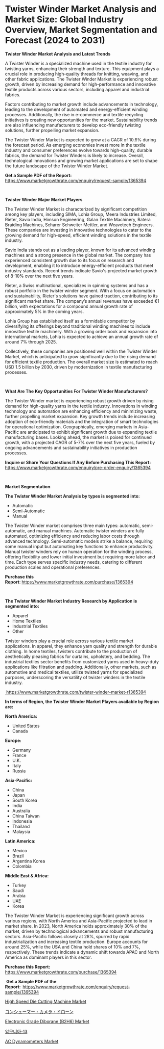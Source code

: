 <p><h1>Twister Winder Market Analysis and Market Size: Global Industry Overview, Market Segmentation and Forecast (2024 to 2031)</h1></p><p><strong>Twister Winder Market Analysis and Latest Trends</strong></p>
<p><p>A Twister Winder is a specialized machine used in the textile industry for twisting yarns, enhancing their strength and texture. This equipment plays a crucial role in producing high-quality threads for knitting, weaving, and other fabric applications. The Twister Winder Market is experiencing robust growth, driven by increasing demand for high-performance and innovative textile products across various sectors, including apparel and industrial fabrics.</p><p>Factors contributing to market growth include advancements in technology, leading to the development of automated and energy-efficient winding processes. Additionally, the rise in e-commerce and textile recycling initiatives is creating new opportunities for the market. Sustainability trends are also influencing manufacturers to develop eco-friendly twisting solutions, further propelling market expansion.</p><p>The Twister Winder Market is expected to grow at a CAGR of 10.9% during the forecast period. As emerging economies invest more in the textile industry and consumer preferences evolve towards high-quality, durable fabrics, the demand for Twister Winders is likely to increase. Overall, technological innovations and growing market applications are set to shape the future landscape of the Twister Winder Market.</p></p>
<p><strong>Get a Sample PDF of the Report:&nbsp;</strong> <a href="https://www.marketgrowthrate.com/enquiry/request-sample/1365394">https://www.marketgrowthrate.com/enquiry/request-sample/1365394</a></p>
<p>&nbsp;</p>
<p><strong>Twister Winder Major Market Players</strong></p>
<p><p>The Twister Winder Market is characterized by significant competition among key players, including SIMA, Lohia Group, Meera Industries Limited, Rieter, Savio India, Himson Engineering, Galan Textile Machinery, Ratera Braiding Machines, Scharer Schweiter Mettler, and Weavetech Engineers. These companies are investing in innovative technologies to cater to the growing demand for high-speed, efficient winding solutions in the textile industry.</p><p>Savio India stands out as a leading player, known for its advanced winding machines and a strong presence in the global market. The company has experienced consistent growth due to its focus on research and development, enabling it to introduce energy-efficient products that meet industry standards. Recent trends indicate Savio's projected market growth of 8-10% over the next five years.</p><p>Rieter, a Swiss multinational, specializes in spinning systems and has a robust portfolio in the twister winder segment. With a focus on automation and sustainability, Rieter's solutions have gained traction, contributing to its significant market share. The company’s annual revenues have exceeded €1 billion, with expectations for a compound annual growth rate of approximately 5% in the coming years.</p><p>Lohia Group has established itself as a formidable competitor by diversifying its offerings beyond traditional winding machines to include innovative textile machinery. With a growing order book and expansion into international markets, Lohia is expected to achieve an annual growth rate of around 7% through 2025.</p><p>Collectively, these companies are positioned well within the Twister Winder Market, which is anticipated to grow significantly due to the rising demand for efficient textile production. The overall market size is estimated to reach USD 1.5 billion by 2030, driven by modernization in textile manufacturing processes.</p></p>
<p>&nbsp;</p>
<p><strong>What Are The Key Opportunities For Twister Winder Manufacturers?</strong></p>
<p><p>The Twister Winder market is experiencing robust growth driven by rising demand for high-quality yarns in the textile industry. Innovations in winding technology and automation are enhancing efficiency and minimizing waste, further propelling market expansion. Key growth trends include increasing adoption of eco-friendly materials and the integration of smart technologies for operational optimization. Geographically, emerging markets in Asia-Pacific are anticipated to exhibit significant growth due to expanding textile manufacturing bases. Looking ahead, the market is poised for continued growth, with a projected CAGR of 5-7% over the next five years, fueled by ongoing advancements and sustainability initiatives in production processes.</p></p>
<p><strong>Inquire or Share Your Questions If Any Before Purchasing This Report:</strong> <a href="https://www.marketgrowthrate.com/enquiry/pre-order-enquiry/1365394">https://www.marketgrowthrate.com/enquiry/pre-order-enquiry/1365394</a></p>
<p>&nbsp;</p>
<p><strong>Market Segmentation</strong></p>
<p><strong>The Twister Winder Market Analysis by types is segmented into:</strong></p>
<p><ul><li>Automatic</li><li>Semi-Automatic</li><li>Manual</li></ul></p>
<p><p>The Twister Winder market comprises three main types: automatic, semi-automatic, and manual machines. Automatic twister winders are fully automated, optimizing efficiency and reducing labor costs through advanced technology. Semi-automatic models strike a balance, requiring some manual input but automating key functions to enhance productivity. Manual twister winders rely on human operation for the winding process, offering flexibility and lower initial investment but requiring more labor and time. Each type serves specific industry needs, catering to different production scales and operational preferences.</p></p>
<p><strong>Purchase this Report:&nbsp;</strong><a href="https://www.marketgrowthrate.com/purchase/1365394">https://www.marketgrowthrate.com/purchase/1365394</a></p>
<p>&nbsp;</p>
<p><strong>The Twister Winder Market Industry Research by Application is segmented into:</strong></p>
<p><ul><li>Apparel</li><li>Home Textiles</li><li>Industrial Textiles</li><li>Other</li></ul></p>
<p><p>Twister winders play a crucial role across various textile market applications. In apparel, they enhance yarn quality and strength for durable clothing. In home textiles, twisters contribute to the production of aesthetically pleasing fabrics for curtains, upholstery, and bedding. The industrial textiles sector benefits from customized yarns used in heavy-duty applications like filtration and padding. Additionally, other markets, such as automotive and medical textiles, utilize twisted yarns for specialized purposes, underscoring the versatility of twister winders in the textile industry.</p></p>
<p><a href="https://www.marketgrowthrate.com/twister-winder-market-r1365394">&nbsp;https://www.marketgrowthrate.com/twister-winder-market-r1365394</a></p>
<p><strong>In terms of Region, the Twister Winder Market Players available by Region are:</strong></p>
<p>
    <p> <strong> North America: </strong>
        <ul>
            <li>United States</li>
            <li>Canada</li>
        </ul>
        </p> 
    <p> <strong> Europe: </strong>
        <ul>
            <li>Germany</li>
            <li>France</li>
            <li>U.K.</li>
            <li>Italy</li>
            <li>Russia</li>
        </ul>
        </p> 
    <p> <strong> Asia-Pacific: </strong>
        <ul>
            <li>China</li>
            <li>Japan</li>
            <li>South Korea</li>
            <li>India</li>
            <li>Australia</li>
            <li>China Taiwan</li>
            <li>Indonesia</li>
            <li>Thailand</li>
            <li>Malaysia</li>
        </ul>
        </p> 
    <p> <strong> Latin America: </strong>
        <ul>
            <li>Mexico</li>
            <li>Brazil</li>
            <li>Argentina Korea</li>
            <li>Colombia</li>
        </ul>
        </p> 
    <p> <strong> Middle East & Africa: </strong>
        <ul>
            <li>Turkey</li>
            <li>Saudi</li>
            <li>Arabia</li>
            <li>UAE</li>
            <li>Korea</li>
        </ul>
    </p>
    </p>
<p><p>The Twister Winder Market is experiencing significant growth across various regions, with North America and Asia-Pacific projected to lead in market share. In 2023, North America holds approximately 30% of the market, driven by technological advancements and robust manufacturing sectors. Asia-Pacific follows closely at 28%, spurred by rapid industrialization and increasing textile production. Europe accounts for around 25%, while the USA and China hold shares of 10% and 7%, respectively. These trends indicate a dynamic shift towards APAC and North America as dominant players in this sector.</p></p>
<p><strong>Purchase this Report: </strong><a href="https://www.marketgrowthrate.com/purchase/1365394">https://www.marketgrowthrate.com/purchase/1365394</a></p>
<p>&nbsp;<strong>Get a Sample PDF of the Report:&nbsp;&nbsp;</strong><a href="https://www.marketgrowthrate.com/enquiry/request-sample/1365394">https://www.marketgrowthrate.com/enquiry/request-sample/1365394</a></p>
<p><strong></strong></p>
<p><p><a href="https://www.linkedin.com/pulse/high-speed-die-cutting-machine-market2024-2031-industry-gpxwc?trackingId=PK%2FDq12TQ0yf%2BUAPNwjD7g%3D%3D">High Speed Die Cutting Machine Market</a></p><p><a href="https://medium.com/@tomcat56456/%E6%B6%88%E8%B2%BB%E8%80%85%E7%94%A8%E3%82%AB%E3%83%A1%E3%83%A9%E3%83%89%E3%83%AD%E3%83%BC%E3%83%B3%E5%B8%82%E5%A0%B4%E3%81%AE%E8%A6%8F%E6%A8%A1-%E6%88%90%E9%95%B7%E3%83%88%E3%83%AC%E3%83%B3%E3%83%89-%E7%B5%B1%E8%A8%88-%E4%BA%88%E6%B8%AC-2024-2031-57a901f85951">コンシューマー・カメラ・ドローン</a></p><p><a href="https://issuu.com/reportprime-2/docs/electronic-grade-diborane-b2h6-mark_97569e37472f09">Electronic Grade Diborane (B2H6) Market</a></p><p><a href="https://medium.com/@derrickmafrks96745/%EC%95%94%EB%AA%A8%EB%8B%88%EC%95%84-13-%EC%8B%9C%EC%9E%A5-%EC%A1%B0%EC%82%AC-%EB%B3%B4%EA%B3%A0%EC%84%9C-2031%EB%85%84%EA%B9%8C%EC%A7%80-11-5-%EC%9D%98-%EC%97%B0%ED%8F%89%EA%B7%A0-%EC%84%B1%EC%9E%A5%EB%A5%A0-cagr-%EB%A1%9C-%EC%84%B1%EC%9E%A5%ED%95%98%EB%8A%94-%EC%95%94%EB%AA%A8%EB%8B%88%EC%95%84-13-%EC%8B%9C%EC%9E%A5%EC%9D%98-%EC%8B%9C%EC%9E%A5-%EA%B7%9C%EB%AA%A8-%EB%B0%8F-%EC%88%98%EC%9D%B5-%EB%B6%84%EC%84%9D-%ED%83%90%EC%83%89-97926fd9421b">암모니아-13</a></p><p><a href="https://github.com/AshrafKhan865/Market-Research-Report-List-1/blob/main/ac-dynamometers-market.md">AC Dynamometers Market</a></p></p>